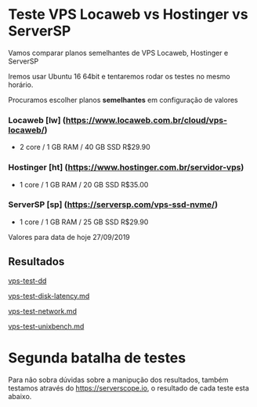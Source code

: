# Teste VPS Locaweb vs Hostinger vs ServerSP

Vamos comparar planos semelhantes de VPS Locaweb, Hostinger e ServerSP

Iremos usar Ubuntu 16 64bit e tentaremos rodar os testes no mesmo horário.




Procuramos escolher planos **semelhantes** em configuração de valores

### Locaweb [lw] (https://www.locaweb.com.br/cloud/vps-locaweb/)

- 2 core / 1 GB RAM / 40 GB SSD R$29.90 



### Hostinger [ht] (https://www.hostinger.com.br/servidor-vps)

- 1 core / 1 GB RAM / 20 GB SSD  R$35.00



### ServerSP [sp] (https://serversp.com/vps-ssd-nvme/)

- 1 core / 1 GB RAM / 25 GB SSD R$29.90



Valores para data de hoje 27/09/2019

## Resultados


[vps-test-dd](vps-test-dd.md)

[vps-test-disk-latency.md](vps-test-disk-latency.md)

[vps-test-network.md](vps-test-network.md)

[vps-test-unixbench.md](vps-test-unixbench.md)


# Segunda batalha de testes

Para não sobra dúvidas sobre a manipução dos resultados, também testamos através do https://serverscope.io, o resultado de cada teste esta abaixo.

